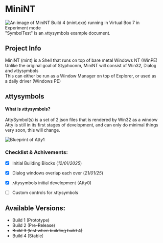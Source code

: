 # MiniNT
![An image of MiniNT Build 4 (mint.exe) running in Virtual Box 7 in Experiment mode](https://github.com/user-attachments/assets/5572ae2a-3693-4ee8-b089-5d4bdd798010)
"SymbolTest" is an ʌttysymbols example document.

## Project Info
MiniNT (mint) is a Shell that runs on top of bare metal Windows NT (WinPE)
<br>
Unlike the original goal of Styphoonm, MiniNT will consist of Win32, Dialog and ʌttysymbols
<br>
This can either be run as a Window Manager on top of Explorer, or used as a daily driver (Windows PE)

## ʌttysymbols
#### What is ʌttysymbols?
AttySymbol(s) is a set of 2 json files that is rendered by Win32 as a window
<br>
Atty is still in its first stages of development, and can only do minimal things
<br>
very soon, this will change.

![Blueprint of Atty1](https://github.com/user-attachments/assets/dcb8f25f-44b0-4435-ab70-7303909b0004)


### Checklist & Achivements:
- [X] Initial Building Blocks (_12/01/2025_)
- [X] Dialog windows overlap each over (_21/01/25_)
- [X] ʌttysymbols initial development (Atty0)
- [ ] Custom controls for ʌttysymbols


## Available Versions:
- Build 1 (Prototype)
- Build 2 (Pre-Release)
- ~~Build 3 (lost when building build 4)~~
- Build 4 (Stable)
